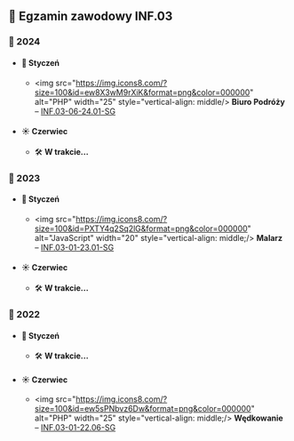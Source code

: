 ## 🧪 Egzamin zawodowy INF.03

### 📅 2024
- #### 🧊 Styczeń
  - <img src="https://img.icons8.com/?size=100&id=ew8X3wM9rXiK&format=png&color=000000" alt="PHP" width="25" style="vertical-align: middle/> **Biuro Podróży** – [INF.03-06-24.01-SG](INF.03-06-24.01-SG)
- #### ☀️ Czerwiec
  - 🛠️ **W trakcie...**

### 📅 2023
- #### 🧊 Styczeń
  - <img src="https://img.icons8.com/?size=100&id=PXTY4q2Sq2lG&format=png&color=000000" alt="JavaScript" width="20" style="vertical-align: middle;/> **Malarz** – [INF.03-01-23.01-SG](INF.03-01-23.01-SG)
- #### ☀️ Czerwiec
  - 🛠️ **W trakcie...**

### 📅 2022
- #### 🧊 Styczeń
  - 🛠️ **W trakcie...**
- #### ☀️ Czerwiec
  - <img src="https://img.icons8.com/?size=100&id=ew5sPNbvz6Dw&format=png&color=000000" alt="PHP" width="25" style="vertical-align: middle;/> **Wędkowanie** – [INF.03-01-22.06-SG](INF.03-01-22.06-SG)
